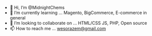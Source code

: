 - 👋 Hi, I’m @MidnightChems
- 🌱 I’m currently learning ... Magento, BigCommerce, E-commerce in general
- 💞️ I’m looking to collaborate on ... HTML/CSS JS, PHP, Open source
- 📫 How to reach me ... wesorazem@gmail.com

<!---
MidnightChems/MidnightChems is a ✨ special ✨ repository because its `README.md` (this file) appears on your GitHub profile.
You can click the Preview link to take a look at your changes.
--->
